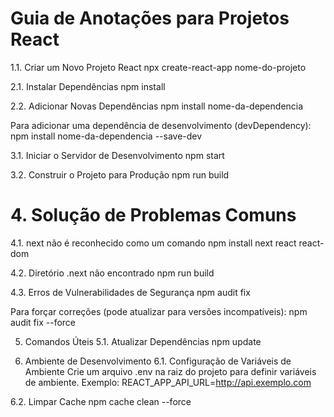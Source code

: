 <h1>Guia de Anotações para Projetos React</h1>

1.1. Criar um Novo Projeto React
npx create-react-app nome-do-projeto

2.1. Instalar Dependências
npm install

2.2. Adicionar Novas Dependências
npm install nome-da-dependencia

Para adicionar uma dependência de desenvolvimento (devDependency):
npm install nome-da-dependencia --save-dev

3.1. Iniciar o Servidor de Desenvolvimento
npm start

3.2. Construir o Projeto para Produção
npm run build

<h1>4. Solução de Problemas Comuns</h1>

4.1. next não é reconhecido como um comando
npm install next react react-dom

4.2. Diretório .next não encontrado
npm run build

4.3. Erros de Vulnerabilidades de Segurança
npm audit fix

Para forçar correções (pode atualizar para versões incompatíveis):
npm audit fix --force

5. Comandos Úteis
5.1. Atualizar Dependências
npm update

6. Ambiente de Desenvolvimento
6.1. Configuração de Variáveis de Ambiente
Crie um arquivo .env na raiz do projeto para definir variáveis de ambiente. Exemplo:
REACT_APP_API_URL=http://api.exemplo.com

6.2. Limpar Cache
npm cache clean --force


